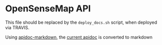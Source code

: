 # OpenSenseMap API
This file should be replaced by the `deploy_docs.sh` script, when deployed via TRAVIS.

Using [apidoc-markdown](https://github.com/RanzQ/node-apidoc-markdown), the [current apidoc](https://github.com/sensebox/openSenseMap-API/tree/gh-pages/) is converted to markdown

